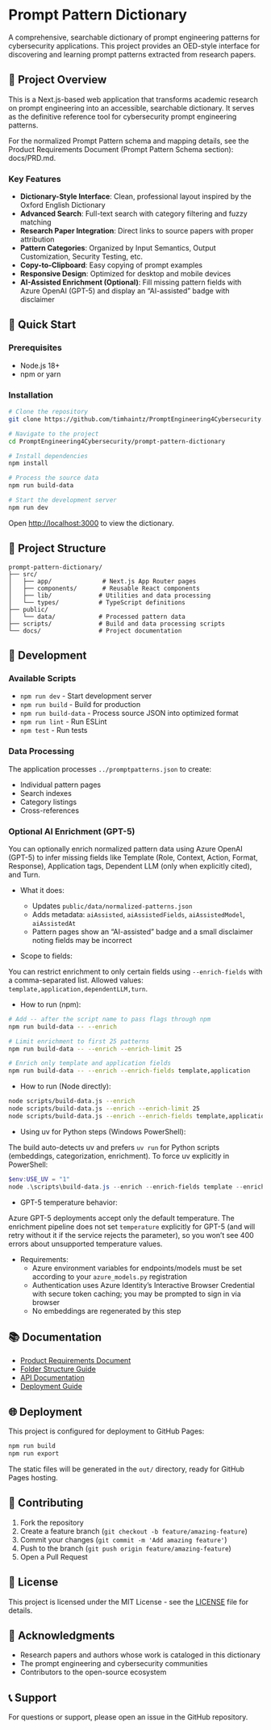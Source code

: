 # Prompt Pattern Dictionary

A comprehensive, searchable dictionary of prompt engineering patterns for cybersecurity applications. This project provides an OED-style interface for discovering and learning prompt patterns extracted from research papers.

## 🎯 Project Overview

This is a Next.js-based web application that transforms academic research on prompt engineering into an accessible, searchable dictionary. It serves as the definitive reference tool for cybersecurity prompt engineering patterns.

For the normalized Prompt Pattern schema and mapping details, see the Product Requirements Document (Prompt Pattern Schema section): docs/PRD.md.

### Key Features

- **Dictionary-Style Interface**: Clean, professional layout inspired by the Oxford English Dictionary
- **Advanced Search**: Full-text search with category filtering and fuzzy matching
- **Research Paper Integration**: Direct links to source papers with proper attribution
- **Pattern Categories**: Organized by Input Semantics, Output Customization, Security Testing, etc.
- **Copy-to-Clipboard**: Easy copying of prompt examples
- **Responsive Design**: Optimized for desktop and mobile devices
- **AI-Assisted Enrichment (Optional)**: Fill missing pattern fields with Azure OpenAI (GPT-5) and display an “AI-assisted” badge with disclaimer

## 🚀 Quick Start

### Prerequisites

- Node.js 18+ 
- npm or yarn

### Installation

```bash
# Clone the repository
git clone https://github.com/timhaintz/PromptEngineering4Cybersecurity.git

# Navigate to the project
cd PromptEngineering4Cybersecurity/prompt-pattern-dictionary

# Install dependencies
npm install

# Process the source data
npm run build-data

# Start the development server
npm run dev
```

Open [http://localhost:3000](http://localhost:3000) to view the dictionary.

## 📁 Project Structure

```
prompt-pattern-dictionary/
├── src/
│   ├── app/              # Next.js App Router pages
│   ├── components/       # Reusable React components
│   ├── lib/             # Utilities and data processing
│   └── types/           # TypeScript definitions
├── public/
│   └── data/            # Processed pattern data
├── scripts/             # Build and data processing scripts
└── docs/                # Project documentation
```

## 🔧 Development

### Available Scripts

- `npm run dev` - Start development server
- `npm run build` - Build for production
- `npm run build-data` - Process source JSON into optimized format
- `npm run lint` - Run ESLint
- `npm test` - Run tests

### Data Processing

The application processes `../promptpatterns.json` to create:
- Individual pattern pages
- Search indexes
- Category listings
- Cross-references

### Optional AI Enrichment (GPT-5)

You can optionally enrich normalized pattern data using Azure OpenAI (GPT-5) to infer missing fields like Template (Role, Context, Action, Format, Response), Application tags, Dependent LLM (only when explicitly cited), and Turn.

- What it does:
	- Updates `public/data/normalized-patterns.json`
	- Adds metadata: `aiAssisted`, `aiAssistedFields`, `aiAssistedModel`, `aiAssistedAt`
	- Pattern pages show an “AI-assisted” badge and a small disclaimer noting fields may be incorrect

- Scope to fields:

You can restrict enrichment to only certain fields using `--enrich-fields` with a comma-separated list. Allowed values: `template,application,dependentLLM,turn`.

- How to run (npm):

```bash
# Add -- after the script name to pass flags through npm
npm run build-data -- --enrich

# Limit enrichment to first 25 patterns
npm run build-data -- --enrich --enrich-limit 25

# Enrich only template and application fields
npm run build-data -- --enrich --enrich-fields template,application
```

- How to run (Node directly):

```bash
node scripts/build-data.js --enrich
node scripts/build-data.js --enrich --enrich-limit 25
node scripts/build-data.js --enrich --enrich-fields template,application
```

- Using uv for Python steps (Windows PowerShell):

The build auto-detects uv and prefers `uv run` for Python scripts (embeddings, categorization, enrichment). To force uv explicitly in PowerShell:

```powershell
$env:USE_UV = "1"
node .\scripts\build-data.js --enrich --enrich-fields template --enrich-limit 5
```

- GPT-5 temperature behavior:

Azure GPT-5 deployments accept only the default temperature. The enrichment pipeline does not set `temperature` explicitly for GPT-5 (and will retry without it if the service rejects the parameter), so you won’t see 400 errors about unsupported temperature values.

- Requirements:
	- Azure environment variables for endpoints/models must be set according to your `azure_models.py` registration
	- Authentication uses Azure Identity’s Interactive Browser Credential with secure token caching; you may be prompted to sign in via browser
	- No embeddings are regenerated by this step

## 📚 Documentation

- [Product Requirements Document](docs/PRD.md)
- [Folder Structure Guide](docs/FOLDER_STRUCTURE.md)
- [API Documentation](docs/API.md)
- [Deployment Guide](docs/DEPLOYMENT.md)

## 🌐 Deployment

This project is configured for deployment to GitHub Pages:

```bash
npm run build
npm run export
```

The static files will be generated in the `out/` directory, ready for GitHub Pages hosting.

## 🤝 Contributing

1. Fork the repository
2. Create a feature branch (`git checkout -b feature/amazing-feature`)
3. Commit your changes (`git commit -m 'Add amazing feature'`)
4. Push to the branch (`git push origin feature/amazing-feature`)
5. Open a Pull Request

## 📄 License

This project is licensed under the MIT License - see the [LICENSE](LICENSE) file for details.

## 🙏 Acknowledgments

- Research papers and authors whose work is cataloged in this dictionary
- The prompt engineering and cybersecurity communities
- Contributors to the open-source ecosystem

## 📞 Support

For questions or support, please open an issue in the GitHub repository.
